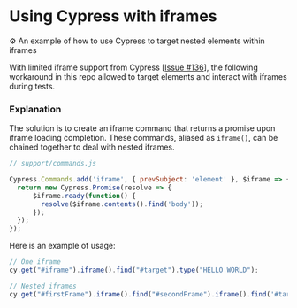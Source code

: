 # Using Cypress with iframes
 ⚙️ An example of how to use Cypress to target nested elements within iframes

With limited iframe support from Cypress [[Issue #136](https://github.com/cypress-io/cypress/issues/136)], the following workaround in this repo allowed to target elements and interact with iframes during tests.

### Explanation

The solution is to create an iframe command that returns a promise upon iframe loading completion. These commands, aliased as `iframe()`, can be chained together to deal with nested iframes.

```js
// support/commands.js

Cypress.Commands.add('iframe', { prevSubject: 'element' }, $iframe => {
  return new Cypress.Promise(resolve => {
      $iframe.ready(function() {
        resolve($iframe.contents().find('body'));
      });
  });
});
```

Here is an example of usage:

```js
// One iframe
cy.get("#iframe").iframe().find("#target").type("HELLO WORLD");

// Nested iframes
cy.get("#firstFrame").iframe().find("#secondFrame").iframe().find('#target').type('HELLO WORLD');
```
